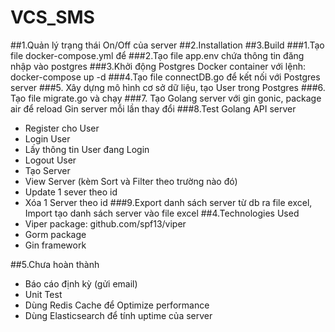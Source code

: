 # VCS_SMS
##1.Quản lý trạng thái On/Off của  server
##2.Installation
##3.Build
###1.Tạo file docker-compose.yml để 
###2.Tạo file app.env chứa thông tin đăng nhập vào postgres
###3.Khởi động Postgres Docker container với lệnh:      docker-compose up -d
###4.Tạo file connectDB.go để kết nối với Postgres server
###5. Xây dựng mô hình cơ sở dữ liệu, tạo User trong Postgres
###6. Tạo file migrate.go và chạy
###7. Tạo Golang server với gin gonic, package air để reload Gin server mỗi lần thay đổi
###8.Test Golang API server
- Register cho User
- Login User
- Lấy thông tin User đang Login
- Logout User
- Tạo Server
- View Server (kèm Sort và Filter theo trường nào đó)
- Update 1 sever theo id
- Xóa 1 Server theo id
###9.Export danh sách server từ db ra file excel, Import tạo danh sách server vào file excel 
##4.Technologies Used
- Viper package: github.com/spf13/viper
- Gorm package
- Gin framework

##5.Chưa hoàn thành
- Báo cáo định kỳ (gửi email)
- Unit Test
- Dùng Redis Cache để Optimize performance
- Dùng Elasticsearch để tính uptime của server